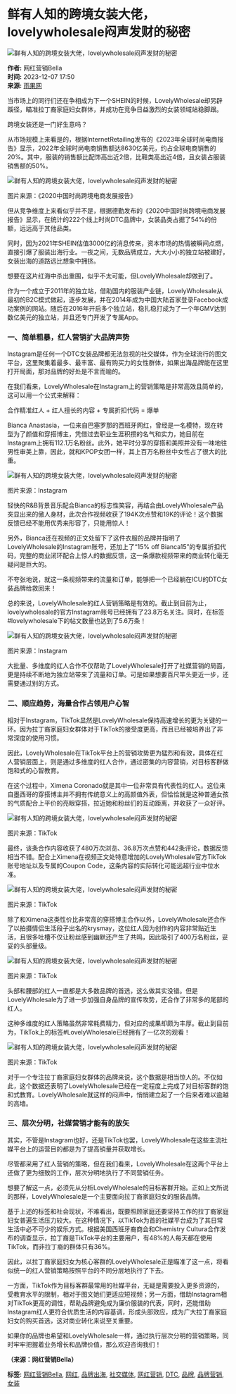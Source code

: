 # 鲜有人知的跨境女装大佬，lovelywholesale闷声发财的秘密

![鲜有人知的跨境女装大佬，lovelywholesale闷声发财的秘密](https://img.cifnews.com/dev/20231206/b457ac54125649c8af4c2ec8e86d099f.png)

**作者:** 网红营销Bella  
**时间:** 2023-12-07 17:50  
**来源:** [雨果网](https://www.cifnews.com)  

当市场上的同行们还在争相成为下一个SHEIN的时候，LovelyWholesale却另辟蹊径，瞄准拉丁裔家庭妇女群体，并成功在竞争日益激烈的女装领域站稳脚跟。

跨境女装还是一门好生意吗？

从市场规模上来看是的，根据InternetRetailing发布的《2023年全球时尚电商报告》显示，2022年全球时尚电商销售额达8630亿美元，约占全球电商销售的20%。其中，服装的销售额比配饰高出近2倍，比鞋类高出近4倍，且女装占服装销售额的50%。

![鲜有人知的跨境女装大佬，lovelywholesale闷声发财的秘密](https://img.cifnews.com/dev/20231206/7b690ef3290d45f4b49fe55443d3d600.png)

图片来源：《2020中国时尚跨境电商发展报告》

但从竞争维度上来看似乎并不是，根据德勤发布的《2020中国时尚跨境电商发展报告》显示，在统计的222个线上时尚DTC品牌中，女装品类占据了54%的份额，远远高于其他品类。

同时，因为2021年SHEIN估值3000亿的消息传来，资本市场的热情被瞬间点燃，直接引爆了服装出海行业。一夜之间，无数品牌成立，大大小小的独立站被建好，女装出海的道路远比想象中拥挤。

想要在这片红海中杀出重围，似乎不太可能，但LovelyWholesale却做到了。

作为一个成立于2011年的独立站，借助国内的服装产业链，LovelyWholesale从最初的B2C模式做起，逐步发展，并在2014年成为中国大陆首家登录Facebook成功案例的网站。随后在2016年开启多个独立站，稳扎稳打成为了一个年GMV达到数亿美元的独立站，并且还专门开发了专属App。

### 一、简单粗暴，红人营销扩大品牌声势

Instagram是任何一个DTC女装品牌都无法忽视的社交媒体，作为全球流行的图文平台，这里聚集着最多、最丰富、最有购买力的女性群体，如果出海品牌能在这里打开局面，那对品牌的好处是不言而喻的。

在我们看来，LovelyWholesale在Instagram上的营销策略是非常高效且简单的，这可以用一个公式来解释：

合作精准红人 + 红人擅长的内容 + 专属折扣代码 = 爆单

Bianca Anastasia，一位来自巴塞罗那的西班牙网红，曾经是一名模特，现在转型为了颜值和穿搭博主，凭借过去职业生涯积攒的名气和实力，她目前在Instagram上拥有112.1万名粉丝。此外，她平时分享的穿搭和美照并没有一味地往男性审美上靠，因此，就和KPOP女团一样，其上百万名粉丝中女性占了很大的比重。

![鲜有人知的跨境女装大佬，lovelywholesale闷声发财的秘密](https://img.cifnews.com/dev/20231206/09ca571c3aed4b898629268ac6db983d.png)

图片来源：Instagram

轻快的R&B背景音乐配合Bianca的标志性笑容，再结合由LovelyWholesale产品突显出来的傲人身材，此次合作视频收获了194K次点赞和19K的评论！这个数据反馈已经不能用优秀来形容了，只能用惊人！

另外，Bianca还在视频的正文处留下了这件衣服的品牌并指明了LovelyWholesale的Instagram账号，还加上了“15% off Bianca15”的专属折扣代码，完整的商业闭环配合上惊人的数据反馈，这一条爆款视频带来的商业转化毫无疑问是巨大的。

不夸张地说，就这一条视频带来的流量和订单，能够把一个已经躺在ICU的DTC女装品牌给救回来！

总的来说，LovelyWholesale的红人营销策略是有效的。截止到目前为止，lovelywholesale的官方Instagram账号已经拥有了23.8万名关注。同时，在标签#lovelywholesale下的帖文数量也达到了5.6万条！

![鲜有人知的跨境女装大佬，lovelywholesale闷声发财的秘密](https://img.cifnews.com/dev/20231206/dad35ff532c04c609a9d2865593dc8e6.png)

图片来源：Instagram

大批量、多维度的红人合作不仅帮助了LovelyWholesale打开了社媒营销的局面，更是持续不断地为独立站带来了流量和订单。可是如果想要百尺竿头更近一步，还需要通过别的方式。

### 二、顺应趋势，海量合作占领用户心智

相对于Instagram，TikTok显然是LovelyWholesale保持高速增长的更为关键的一环。因为拉丁裔家庭妇女群体对于TikTok的接受度更高，而且已经被培养出了非常深度的使用习惯。

因此，LovelyWholesale在TikTok平台上的营销攻势更为猛烈和有效，具体在红人营销层面上，则是通过多维度的红人合作，通过密集的内容营销，对目标客群做饱和式的心智教育。

在这个过程中，Ximena Coronado就是其中一位非常具有代表性的红人。这位来自墨西哥的穿搭博主并不拥有传统意义上的高颜值外表，但恰恰就是这种普通女孩的气质配合上平价的亮眼穿搭，拉近她和粉丝们的互动距离，并收获了一众好评。

![鲜有人知的跨境女装大佬，lovelywholesale闷声发财的秘密](https://img.cifnews.com/dev/20231206/6431db05edaf4884b7c16353eb34f094.png)

图片来源：TikTok

最终，该条合作内容收获了480万次浏览、36.8万次点赞和442条评论，数据反馈相当不错。配合上Ximena在视频正文处特意增加的LovelyWholesale官方TikTok账号地址以及专属的Coupon Code，这条内容的实际转化可能远超行业中位水准。

![鲜有人知的跨境女装大佬，lovelywholesale闷声发财的秘密](https://img.cifnews.com/dev/20231206/c248a6c8ab1240dd9bd5ce9871c2a0d9.png)

图片来源：TikTok

除了和Ximena这类性价比非常高的穿搭博主合作以外，LovelyWholesale还合作了以拍摄情侣生活段子出名的krysmay，这位红人因为创作的内容非常贴近生活，且很多吐槽不仅让粉丝感到幽默还产生了共鸣，因此吸引了400万名粉丝，妥妥的头部量级。

![鲜有人知的跨境女装大佬，lovelywholesale闷声发财的秘密](https://img.cifnews.com/dev/20231206/fac002948678444ca6ede49c73b2719e.png)

图片来源：TikTok

头部和腰部的红人一直都是大多数品牌的首选，这么做其实没错。但是LovelyWholesale为了进一步加强自身品牌的宣传攻势，还合作了非常多的尾部的红人。

这种多维度的红人策略虽然非常耗费精力，但对应的成果却颇为丰厚。截止到目前为，TikTok上的标签#LovelyWholesale已经拥有了一亿次的观看！

![鲜有人知的跨境女装大佬，lovelywholesale闷声发财的秘密](https://img.cifnews.com/dev/20231206/865ae306046a4433bce523ed80c206d0.png)

图片来源：TikTok

对于一个专注拉丁裔家庭妇女群体的品牌来说，这个数据是相当惊人的。不仅如此，这个数据还表明了LovelyWholesale已经在一定程度上完成了对目标客群的饱和式教育。LovelyWholesale就这样的闷声中，悄悄建立起了一个后来者难以逾越的高墙。

### 三、层次分明，社媒营销才能有的放矢

其实，不管是Instagram也好，还是TikTok也罢，LovelyWholesale在这些主流社媒平台上的运营目的都是为了提高销量并获取增长。

尽管都采用了红人营销的策略，但在我们看来，LovelyWholesale在这两个平台上还做了更为细致的工作，层次分明地执行了不同营销任务。

想要了解这一点，必须先从分析LovelyWholesale的目标客群开始。正如上文所说的那样，LovelyWholesale是一个主要面向拉丁裔家庭妇女的服装品牌。

基于上述的标签和社会现状，不难看出，既要照顾家庭还要坚持工作的拉丁裔家庭妇女普遍生活压力较大。在这种情况下，以TikTok为首的社媒平台成为了其日常生活中必不可少的娱乐方式。根据美国西班牙裔商会和Chemistry Cultura合作发布的调查显示，拉丁裔是TikTok平台的主要用户，有48%的人每天都在使用 TikTok，而非拉丁裔的群体只有36%。

因此，以拉丁裔家庭妇女为核心客群的LovelyWholesale正是瞄准了这一点，将看似统一的红人营销策略按照平台的不同分层地执行了下去。

一方面，TikTok作为目标客群最常用的社媒平台，无疑是需要投入更多资源的，受教育水平的限制，相对于图文她们更适应短视频；另一方面，借助Instagram相对TikTok更高的调性，帮助品牌避免成为廉价服装的代表，同时，还能借助Instagram红人更符合优质生活的内容基调，形成头部效应，成为广大拉丁裔家庭妇女的购买首选，这对商业转化来说至关重要。

如果你的品牌也希望和LovelyWholesale一样，通过执行层次分明的营销策略，同时牢牢把握着业务增长和品牌价值，那么欢迎咨询我们！

**（来源：网红营销Bella）**  

**标签:** [网红营销Bella](https://www.cifnews.com/tag/whyxbella), [网红](https://www.cifnews.com/tag/wanghong), [品牌出海](https://www.cifnews.com/tag/brandout), [社交媒体](https://www.cifnews.com/tag/social), [网红营销](https://www.cifnews.com/tag/netredmarketing), [DTC](https://www.cifnews.com/tag/dtc), [品牌](https://www.cifnews.com/tag/make), [品牌营销](https://www.cifnews.com/tag/brandmarketing), [女装](https://www.cifnews.com/tag/women)
<!-- tcd_original_link https://m.cifnews.com/article/152586 -->
